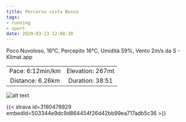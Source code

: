 ```yaml
---
title: Percorso vista Bosco
tags:
- running
- sport
date: 2020-03-13 12:08:38
---
```


Poco Nuvoloso, 16°C, Percepito 16°C, Umidità 59%, Vento 2m/s da S - Klimat.app

| | |
| :-: | :-: |
| Pace: 6:12min/km | Elevation: 267mt |
| Distance: 6.26km | Duration: 38:51 |



![alt text](/images/2020/20200313-activity-map.png "map")


{{< strava id=3180478929 embedId=503344e9dc9d864454f26d42bb99ea717adb5c36 >}}
